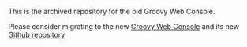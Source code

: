 This is the archived repository for the old Groovy Web Console.

Please consider migrating to the new [Groovy Web Console](https://groovyconsole.dev/) and its new [Github repository](https://github.com/groovy-console/groovy-web-console)

